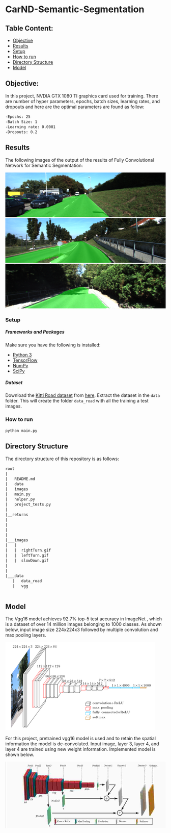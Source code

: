 # CarND-Semantic-Segmentation

## Table Content: ##
- [Objective](#objective)
- [Results](#results)
- [Setup](#setup)
- [How to run](#howto)
- [Directory Structure](#structure)
- [Model](#model)


## Objective: <a name="objective"></a>

In this project, NVDIA GTX 1080 TI graphics card used for training. There are number of hyper parameters, epochs, batch sizes, learning rates, and dropouts and here are the optimal parameters are found as follow:

    -Epochs: 25
    -Batch Size: 1
    -Learning rate: 0.0001
    -Dropouts: 0.2

## Results <a name="results">

The following images of the output of the results of Fully Convolutional Network for Semantic Segmentation:

![](result/um_000015.png)
![](result/um_000029.png)
![](result/um_000094.png)

### Setup <a name="setup"></a>
##### Frameworks and Packages
Make sure you have the following is installed:
 - [Python 3](https://www.python.org/)
 - [TensorFlow](https://www.tensorflow.org/)
 - [NumPy](http://www.numpy.org/)
 - [SciPy](https://www.scipy.org/)
##### Dataset
Download the [Kitti Road dataset](http://www.cvlibs.net/datasets/kitti/eval_road.php) from [here](http://www.cvlibs.net/download.php?file=data_road.zip).  Extract the dataset in the `data` folder.  This will create the folder `data_road` with all the training a test images.

### How to run <a name="howto"></a>
	python main.py

## Directory Structure <a name="structure"></a>
The directory structure of this repository is as follows:

```
root
|   
|   README.md
|   data
|   images
|   main.py
|   helper.py 
|   project_tests.py
|   
|__returns
|
|
|
|
|___images
|   |
|   |  rightTurn.gif
|   |  leftTurn.gif
|   |  slowDown.gif
|
|
|___data
   |   data_road
   |   vgg
      
```
## Model <a name="model"></a>
The Vgg16 model achieves 92.7% top-5 test accuracy in ImageNet , which is a dataset of over 14 million images belonging to 1000 classes. As shown below, input image size 224x224x3 followed by multiple convolution and max pooling layers.  

![](images/vgg16.png)

For this project, pretrained vgg16 model is used and to retain the spatial information the model is de-convoluted. Input image, layer 3, layer 4, and layer 4 are trained using new weight information. Implemented model is shown below. 

![](images/fcn.jpg)


